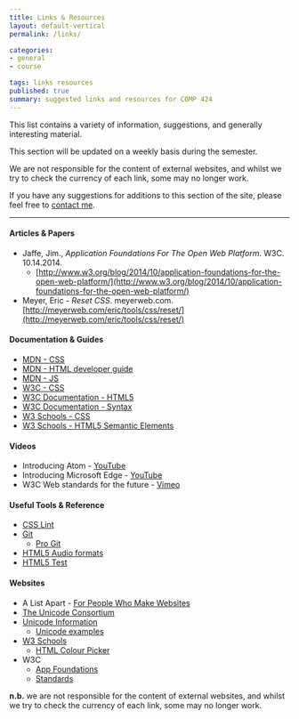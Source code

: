 ```yaml
---
title: Links & Resources
layout: default-vertical
permalink: /links/

categories:
- general
- course

tags: links resources
published: true
summary: suggested links and resources for COMP 424
---
```


This list contains a variety of information, suggestions, and generally interesting material.

This section will be updated on a weekly basis during the semester.

We are not responsible for the content of external websites, and whilst we try to check the currency of each link, some may no longer work.

If you have any suggestions for additions to this section of the site, please feel free to [contact me](mailto:nhayward@luc.edu?subject=COMP424-Links).

***

#### Articles & Papers

* Jaffe, Jim., *Application Foundations For The Open Web Platform*. W3C. 10.14.2014.
  * [http://www.w3.org/blog/2014/10/application-foundations-for-the-open-web-platform/](http://www.w3.org/blog/2014/10/application-foundations-for-the-open-web-platform/)
* Meyer, Eric - *Reset CSS*. meyerweb.com.  [http://meyerweb.com/eric/tools/css/reset/](http://meyerweb.com/eric/tools/css/reset/)

#### Documentation & Guides
  * [MDN - CSS](https://developer.mozilla.org/en-US/docs/Web/CSS)
  * [MDN - HTML developer guide](https://developer.mozilla.org/en-US/docs/Web/Guide/HTML)
  * [MDN - JS](https://developer.mozilla.org/en-US/docs/Web/JavaScript/Guide)
  * [W3C - CSS](http://www.w3.org/Style/CSS/)
  * [W3C Documentation - HTML5](http://www.w3.org/TR/html5/Overview.html#contents)
  * [W3C Documentation - Syntax](http://www.w3.org/TR/html-markup/syntax.html)
  * [W3 Schools - CSS](http://www.w3schools.com/css/default.asp)
  * [W3 Schools - HTML5 Semantic Elements](http://www.w3schools.com/html/html5_semantic_elements.asp)

<!--
  * [D3 API reference](https://github.com/mbostock/d3/wiki/API-Reference)
  * [D3 Wiki](https://github.com/mbostock/d3/wiki)
  * [ExpressJS](http://expressjs.com/)
  * [jQuery API](https://api.jquery.com/)
  * [JSON](http://www.json.org/)
  * [MongoDB - For Giant Ideas](https://www.mongodb.org/)
  * [MongooseJS Docs](http://mongoosejs.com/index.html)
  * [Node.js home](https://nodejs.org/en/)
  * [React - API Reference](https://facebook.github.io/react/docs/top-level-api.html)
  * [redis.io](http://redis.io/)
-->

<!--
#### Frameworks & Libraries - CSS, JS... (a few examples)

  * [AngularJS](https://angularjs.org/)
  * [D3](http://d3js.org/)
  * [Apache Cordova](https://cordova.apache.org/)
  * [Electron](http://electron.atom.io/)
  * [Foundation](http://foundation.zurb.com/)
  * [Jekyll & Liquid](http://jekyllrb.com/docs/templates/)
  * jQuery
    * [jQuery](https://jquery.com/)
    * [jQuery UI](http://jqueryui.com/)
  * [Node.js](https://nodejs.org/en/)
  * [Pure CSS](http://purecss.io/)
  * [React](http://facebook.github.io/react/)
  * [Skeleton](http://getskeleton.com/)

NB: there are many other options available, simply search online for [css frameworks](https://www.google.com/search?q=css+frameworks&oq=css+frameworks&aqs=chrome..69i57.2866j0j1&sourceid=chrome&es_sm=119&ie=UTF-8)
and choose your favourite.

#### Mockup & Prototype Tools - a few examples

  * [Adobe Photoshop](http://goo.gl/GsIYY0), [Illustrator](http://goo.gl/9K8Kfw)
  * [Apple's Keynote](http://keynotopia.com/guides/) (useful for iOS)
  * [Bootstrap](http://getbootstrap.com/)
  * [Flinto](https://www.flinto.com/)
  * [Framer](http://framerjs.com/)
  * [Google Drawings](http://goo.gl/qPRCfG)
  * [InVision](https://www.invisionapp.com/)
  * [Mirror.js](http://jimulabs.com/mirrorjs-preview/) (useful for Android)
  * [Proto.io](https://proto.io/)
  * [Sketch3](http://bohemiancoding.com/sketch/)
  * [XCode Interface Builder](https://developer.apple.com/xcode/interface-builder/)

#### Various

* Chromium Blog - [A faster, more stable Chrome on iOS](http://blog.chromium.org/2016/01/a-faster-more-stable-chrome-on-ios.html)
-->

#### Videos

  * Introducing Atom - [YouTube](https://www.youtube.com/watch?v=Y7aEiVwBAdk)
  * Introducing Microsoft Edge - [YouTube](https://www.youtube.com/watch?v=iH1D31YHsgY)
  * W3C Web standards for the future - [Vimeo](https://vimeo.com/110256895)

#### Useful Tools & Reference

  * [CSS Lint](http://csslint.net/)
  * [Git](http://git-scm.com/)
    * [Pro Git](http://git-scm.com/book/en/v2)
  * [HTML5 Audio formats](http://textopia.org/androidsoundformats.html)
  * [HTML5 Test](http://html5test.com/)

<!--
* [Chocolatey for Windows](https://chocolatey.org/)
* [Firebug](http://getfirebug.com/)
* [Homebrew - the missing package manager for OS X](http://brew.sh/)
* [JSLint - JavaScript Validator](http://jslint.com/)
* [JSONLint - JSON Validator](http://jsonlint.com/)
* [Web Developer](http://chrispederick.com/work/web-developer/)
-->

#### Websites

  * A List Apart - [For People Who Make Websites](http://alistapart.com/)
  * [The Unicode Consortium](http://www.unicode.org/)
  * [Unicode Information](http://www.alanwood.net/unicode/)
    * [Unicode examples](http://www.alanwood.net/unicode/unicode_samples.html)
  * [W3 Schools](http://www.w3schools.com/)
    * [HTML Colour Picker](http://www.w3schools.com/colors/colors_picker.asp)
  * W3C
    * [App Foundations](http://www.w3.org/appfoundations/)
    * [Standards](http://www.w3.org/standards/)

<!--
* Apple - [UI Design Basics](https://developer.apple.com/library/ios/documentation/UserExperience/Conceptual/MobileHIG/index.html)
* Gnome - [Human Interface Guidelines](https://developer.gnome.org/)
* Google - [Material Design](http://www.google.com/design/spec/material-design/introduction.html)
* Microsoft - [Guidelines for Windows Runtime apps](http://msdn.microsoft.com/library/windows/apps/hh465424.aspx)
* [Perishable Press - Barebones Web Templates](https://perishablepress.com/bare-bones-htmlxhtml-document-templates/)
* Smashing Magazine - [For Professional Web Designers and Developers](http://www.smashingmagazine.com/)
* [usability.gov](http://www.usability.gov/)
  * ["Research-Based Web Design and Usability Guidelines"](http://guidelines.usability.gov/)
  * ["What & Why of Usability"](http://www.usability.gov/what-and-why/index.html)
  * ["How To & Tools"](http://www.usability.gov/how-to-and-tools/index.html)

***

-->

**n.b.** we are not responsible for the content of external websites, and whilst we try to check the currency of each link, some may no longer work.
